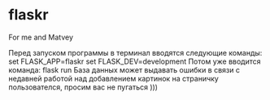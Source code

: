 # flaskr
For me and Matvey

Перед запуском программы в терминал вводятся следующие команды: 
  set FLASK_APP=flaskr
  set FLASK_DEV=development
Потом уже вводится команда:
  flask run
База данных может выдавать ошибки в связи с недавней работой над добавлением картинок на страничку пользователся, просим вас не пугаться )))
